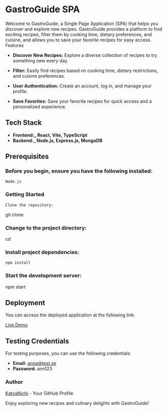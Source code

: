 # GastroGuide SPA

Welcome to GastroGuide, a Single Page Application (SPA) that helps you discover and explore new recipes. GastroGuide provides a platform to find exciting recipes, filter them by cooking time, dietary preferences, and cuisine, and allows you to save your favorite recipes for easy access.
Features

- **Discover New Recipes:** Explore a diverse collection of recipes to try something new every day.

- **Filter:**  Easily find recipes based on cooking time, dietary restrictions, and cuisine preferences.

- **User Authentication:** Create an account, log in, and manage your profile.

- **Save Favorites:** Save your favorite recipes for quick access and a personalized experience.

## Tech Stack

 - **Frontend:_ React, Vite, TypeScript** 
 - **Backend:_ Node.js, Express.js, MongoDB** 

## Prerequisites

### Before you begin, ensure you have the following installed:

    Node.js

### Getting Started

    Clone the repository:

git clone 

### Change to the project directory:

cd 

### Install project dependencies:

    npm install
### Start the development server:

npm start


## Deployment

You can access the deployed application at the following link:

[Live Demo](https://goldfish-app-uji6v.ondigitalocean.app/)

## Testing Credentials

For testing purposes, you can use the following credentials:

- **Email:** anna@test.se
- **Password:** ann123

### Author

[KatyaNichi](https://github.com/KatyaNichi) - Your GitHub Profile


Enjoy exploring new recipes and culinary delights with GastroGuide!